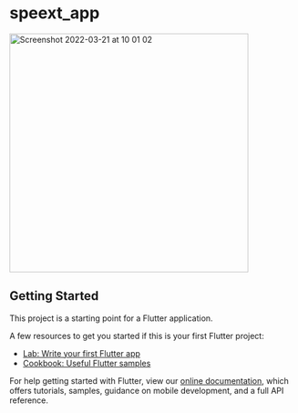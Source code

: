 # speext_app

<img width="419" alt="Screenshot 2022-03-21 at 10 01 02" src="https://user-images.githubusercontent.com/36797498/159231287-4444605f-1fa6-4bf1-8969-c77b4908f744.png">

## Getting Started

This project is a starting point for a Flutter application.

A few resources to get you started if this is your first Flutter project:

- [Lab: Write your first Flutter app](https://flutter.dev/docs/get-started/codelab)
- [Cookbook: Useful Flutter samples](https://flutter.dev/docs/cookbook)

For help getting started with Flutter, view our
[online documentation](https://flutter.dev/docs), which offers tutorials,
samples, guidance on mobile development, and a full API reference.
